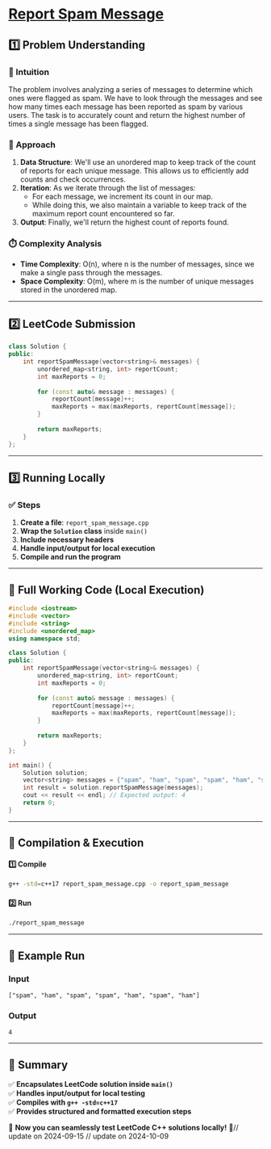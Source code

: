 # **[Report Spam Message](https://leetcode.com/problems/report-spam-message/description/)**  

## **1️⃣ Problem Understanding**  
### **📌 Intuition**  
The problem involves analyzing a series of messages to determine which ones were flagged as spam. We have to look through the messages and see how many times each message has been reported as spam by various users. The task is to accurately count and return the highest number of times a single message has been flagged.

### **🚀 Approach**  
1. **Data Structure**: We'll use an unordered map to keep track of the count of reports for each unique message. This allows us to efficiently add counts and check occurrences.
2. **Iteration**: As we iterate through the list of messages:
   - For each message, we increment its count in our map.
   - While doing this, we also maintain a variable to keep track of the maximum report count encountered so far.
3. **Output**: Finally, we'll return the highest count of reports found.

### **⏱️ Complexity Analysis**  
- **Time Complexity**: O(n), where n is the number of messages, since we make a single pass through the messages.
- **Space Complexity**: O(m), where m is the number of unique messages stored in the unordered map.

---  

## **2️⃣ LeetCode Submission**  
```cpp
class Solution {
public:
    int reportSpamMessage(vector<string>& messages) {
        unordered_map<string, int> reportCount;
        int maxReports = 0;
        
        for (const auto& message : messages) {
            reportCount[message]++;
            maxReports = max(maxReports, reportCount[message]);
        }
        
        return maxReports;
    }
};  
```  

---  

## **3️⃣ Running Locally**  
### **✅ Steps**  
1. **Create a file**: `report_spam_message.cpp`  
2. **Wrap the `Solution` class** inside `main()`  
3. **Include necessary headers**  
4. **Handle input/output for local execution**  
5. **Compile and run the program**  

---  

## **📝 Full Working Code (Local Execution)**  
```cpp
#include <iostream>
#include <vector>
#include <string>
#include <unordered_map>
using namespace std;

class Solution {
public:
    int reportSpamMessage(vector<string>& messages) {
        unordered_map<string, int> reportCount;
        int maxReports = 0;
        
        for (const auto& message : messages) {
            reportCount[message]++;
            maxReports = max(maxReports, reportCount[message]);
        }
        
        return maxReports;
    }
};

int main() {
    Solution solution;
    vector<string> messages = {"spam", "ham", "spam", "spam", "ham", "spam", "ham"};
    int result = solution.reportSpamMessage(messages);
    cout << result << endl; // Expected output: 4
    return 0;
}
```  

---  

## **🔧 Compilation & Execution**  
#### **1️⃣ Compile**  
```bash
g++ -std=c++17 report_spam_message.cpp -o report_spam_message
```  

#### **2️⃣ Run**  
```bash
./report_spam_message
```  

---  

## **🎯 Example Run**  
### **Input**  
```
["spam", "ham", "spam", "spam", "ham", "spam", "ham"]
```  
### **Output**  
```
4
```  

---  

## **📌 Summary**  
✅ **Encapsulates LeetCode solution inside `main()`**  
✅ **Handles input/output for local testing**  
✅ **Compiles with `g++ -std=c++17`**  
✅ **Provides structured and formatted execution steps**  

🚀 **Now you can seamlessly test LeetCode C++ solutions locally!** 🚀// update on 2024-09-15
// update on 2024-10-09
